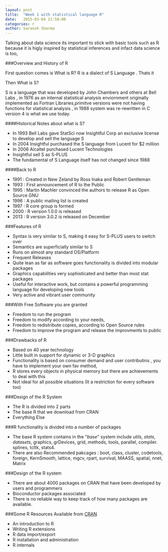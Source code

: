 ```yaml
---
layout: post
title:  "Week 1 with statistical language R"
date:   2015-03-04 21:58:00
categories: r
author: Saransh Sharma
---
```

Talking about data science its important to stick with basic tools such as R because it is higly inspired by statistical inferences and infact data science is too,

###Overview and History of R

First question comes is What is R?
R is a dialect of S Language . Thats it 

Then What is S?

S is a language that was developed by John Chambers and others at Bell Labs , in 1976 as an internal statistical analysis enviornment  originally implemented as Fortran Libraries,primitve versions were not having functions
for statistical analysis , in 1988 system was re-rewritten in C version 4 is what we use today.

####Historical Notes about what is S?

- In 1993 Bell Labs gave StatSci now Insightful Corp an exclusive license to develop and sell the language S
- In 2004 Insightful purchased the S language from Lucent for $2 million 
- In 2006 Alcaltel purchased Lucent Technologies
- Insightful sell S as S-PLUS
- The fundamental of S Language itself has not changed since 1988

####Back to R

- 1991 : Created in New Zeland by Ross Inaka and Robert Gentleman
- 1993 : First announcement of R to the Public
- 1995 : Martin Machler convinced the authors to release R as Open Source GNU
- 1996 : A public mailing list is created 
- 1997 : R core group is formed 
- 2000 : R version 1.0.0 is released
- 2013 : R version 3.0.2 is released on December 

###Features of R

- Syntax is very similar to S, making it easy for S-PLUS users to switch over
- Semantics are superficially similar to S
- Runs on almost any standard OS/Platform
- Frequent Releases 
- Quite lean as far as software goes functionality is divided into modular packages 
- Graphics capabilities very sophisticated and better than most stat packages
- Useful for interactive work, but contains a powerful programming language for developing new tools 
- Very active and vibrant user community 

###With Free Software you are granted

- Freedom to run the program
- Freedom to modify according to your needs,
- Freedom to redistribute copies, according to Open Source rules 
- Freedom to improve the program and release the improvments to public

###Drawbacks of R

- Based on 40 year technology 
- Little built in support for dynamic or 3-D graphics 
- Functionality is based on consumer demand and user contributins , you have to implement your own fav method,
- R stores every objects in physical memory but there are achievements to deal with this 
- Not ideal for all possible situations (It a restriction for every software too)

###Design of the R System 

- The R is divided into 2 parts
- The base R that we download from CRAN 
- Everything Else

###R functionality is divided into a number of packages

- The base R system contains in the "_base_" system include _utils_, _stats_, _datasets_, graphics, grDevices, grid, methods, tools, parallel, compiler. splines, tcltk, stats4.
- There are also Recommended pakcages : boot, class, cluster, codetools, foreign, KernSmooth, lattice, mgcv, rpart, survival, MAASS, spatial, nnet, Matrix

###Design of the R system

- There are about 4000 packages on CRAN that have been developed by users and programmers
- Bioconductor packages associated 
- There is no reliable way to keep track of how many packages are available.

###Some R Resources 
Available from [CRAN](http://cran.r-project.org)
- An introduction to R
- Writing R extensions
- R data import/export
- R installation and administration 
- R internals








